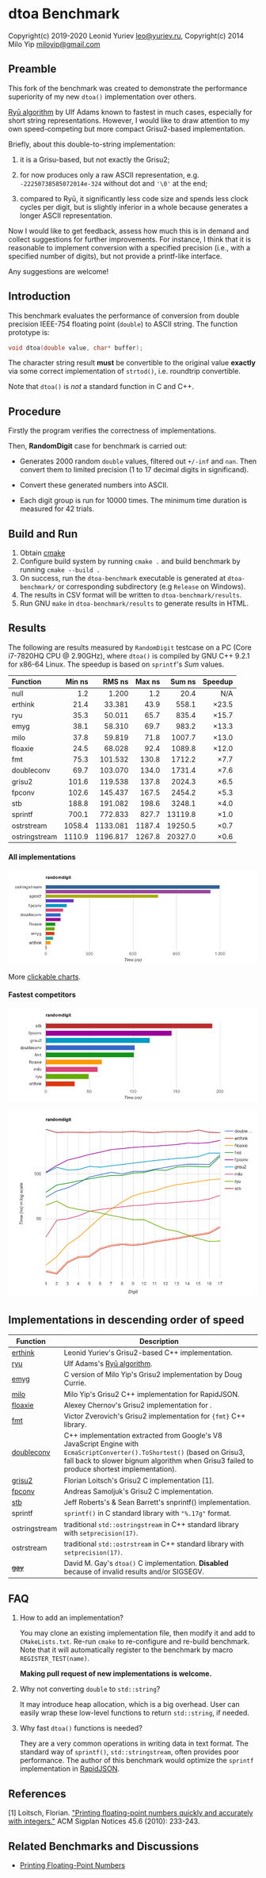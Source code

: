 <!-- Required extensions: pymdownx.betterem, pymdownx.tilde, pymdownx.emoji, pymdownx.tasklist, pymdownx.superfences -->

# dtoa Benchmark

Copyright(c) 2019-2020 Leonid Yuriev <leo@yuriev.ru>,
Copyright(c) 2014 Milo Yip <miloyip@gmail.com>

## Preamble

This fork of the benchmark was created to demonstrate the performance superiority of my new `dtoa()` implementation over others.

[Ryū algorithm](https://github.com/ulfjack/ryu) by Ulf Adams known to fastest in much cases, especially for short string representations. However, I would like to draw attention to my own speed-competing but more compact Grisu2-based implementation.

Briefly, about this double-to-string implementation:

1. it is a Grisu-based, but not exactly the Grisu2;

2. for now produces only a raw ASCII representation, e.g. `-22250738585072014e-324` without dot and `'\0'` at the end;

3. compared to Ryū, it significantly less code size and spends less clock cycles per digit, but is slightly inferior in a whole because generates a longer ASCII representation.

Now I would like to get feedback, assess how much this is in demand and collect suggestions for further improvements. For instance, I think that it is reasonable to implement conversion with a specified precision (i.e., with a specified number of digits), but not provide a printf-like interface.

Any suggestions are welcome!

## Introduction

This benchmark evaluates the performance of conversion from double precision IEEE-754 floating point (`double`) to ASCII string. The function prototype is:

~~~~~~~~cpp
void dtoa(double value, char* buffer);
~~~~~~~~

The character string result **must** be convertible to the original value **exactly** via some correct implementation of `strtod()`, i.e. roundtrip convertible.

Note that `dtoa()` is *not* a standard function in C and C++.

## Procedure

Firstly the program verifies the correctness of implementations.

Then, **RandomDigit** case for benchmark is carried out:

* Generates 2000 random `double` values, filtered out `+/-inf` and `nan`. Then convert them to limited precision (1 to 17 decimal digits in significand).

* Convert these generated numbers into ASCII.

* Each digit group is run for 10000 times. The minimum time duration is measured for 42 trials.

## Build and Run

1. Obtain [cmake](https://cmake.org/download/)
2. Configure build system by running `cmake .` and build benchmark by running `cmake --build .`
3. On success, run the `dtoa-benchmark` executable is generated at `dtoa-benchmark/` or corresponding subdirectory (e.g `Release` on Windows).
4. The results in CSV format will be written to `dtoa-benchmark/results`.
5. Run GNU `make` in `dtoa-benchmark/results` to generate results in HTML.

## Results

The following are results measured by `RandomDigit` testcase on a PC (Core i7-7820HQ CPU @ 2.90GHz),
where `dtoa()` is compiled by GNU C++ 9.2.1 for x86-64 Linux.
The speedup is based on `sprintf`'s _Sum_ values.

Function      |  Min ns |  RMS ns  |  Max ns |   Sum ns  | Speedup |
:-------------|--------:|---------:|--------:|----------:|--------:|
null          |     1.2 |    1.200 |     1.2 |      20.4 |   N/A   |
erthink       |    21.4 |   33.381 |    43.9 |     558.1 | ×23.5   |
ryu           |    35.3 |   50.011 |    65.7 |     835.4 | ×15.7   |
emyg          |    38.1 |   58.310 |    69.7 |     983.2 | ×13.3   |
milo          |    37.8 |   59.819 |    71.8 |    1007.7 | ×13.0   |
floaxie       |    24.5 |   68.028 |    92.4 |    1089.8 | ×12.0   |
fmt           |    75.3 |  101.532 |   130.8 |    1712.2 | ×7.7    |
doubleconv    |    69.7 |  103.070 |   134.0 |    1731.4 | ×7.6    |
grisu2        |   101.6 |  119.538 |   137.8 |    2024.3 | ×6.5    |
fpconv        |   102.6 |  145.437 |   167.5 |    2454.2 | ×5.3    |
stb           |   188.8 |  191.082 |   198.6 |    3248.1 | ×4.0    |
sprintf       |   700.1 |  772.833 |   827.7 |   13119.8 | ×1.0    |
ostrstream    |  1058.4 | 1133.081 |  1187.4 |   19250.5 | ×0.7    |
ostringstream |  1110.9 | 1196.817 |  1267.8 |   20327.0 | ×0.6    |

#### All implementations
![all_randomdigit_i7-7820@2.90_linux-x86_64-gcc9.2_randomdigit_time.png](results/all_randomdigit_i7-7820@2.90_linux-x86_64-gcc9.2_randomdigit_time.png)

More [clickable charts](https://erthink.github.io/dtoa-benchmark/results/randomdigit.html).

#### Fastest competitors
![filtered_randomdigit_i7-7820@2.90_linux-x86_64-gcc9.2_randomdigit_time.png](results/filtered_randomdigit_i7-7820@2.90_linux-x86_64-gcc9.2_randomdigit_time.png)

![filtered_randomdigit_i7-7820@2.90_linux-x86_64-gcc9.2_randomdigit_timedigit.png](results/filtered_randomdigit_i7-7820@2.90_linux-x86_64-gcc9.2_randomdigit_timedigit.png)

## Implementations in descending order of speed

Function      | Description
--------------|-----------
[erthink](https://github.com/erthink/erthink/blob/master/erthink_d2a.h) | Leonid Yuriev's Grisu2-based C++ implementation.
[ryu](https://github.com/ulfjack/ryu) | Ulf Adams's [Ryū algorithm](https://dl.acm.org/citation.cfm?id=3192369).
[emyg](https://github.com/miloyip/dtoa-benchmark/blob/master/src/emyg/emyg_dtoa.c) | C version of Milo Yip's Grisu2 implementation by Doug Currie.
[milo](https://github.com/miloyip/dtoa-benchmark/blob/master/src/milo/dtoa_milo.h) | Milo Yip's Grisu2 C++ implementation for RapidJSON.
[floaxie](https://github.com/aclex/floaxie) | Alexey Chernov's Grisu2 implementation for .
[fmt](https://github.com/fmtlib/fmt) | Victor Zverovich's Grisu2 implementation for `{fmt}` C++ library.
[doubleconv](https://code.google.com/p/double-conversion/) |  C++ implementation extracted from Google's V8 JavaScript Engine with `EcmaScriptConverter().ToShortest()` (based on Grisu3, fall back to slower bignum algorithm when Grisu3 failed to produce shortest implementation).
[grisu2](http://florian.loitsch.com/publications/bench.tar.gz?attredirects=0) | Florian Loitsch's Grisu2 C implementation [1].
[fpconv](https://github.com/night-shift/fpconv) | Andreas Samoljuk's Grisu2 C implementation.
[stb](https://github.com/nothings/stb)         | Jeff Roberts's & Sean Barrett's snprintf() implementation.
sprintf       | `sprintf()` in C standard library with `"%.17g"` format.
ostringstream | traditional `std::ostringstream` in C++ standard library with `setprecision(17)`.
ostrstream    | traditional `std::ostrstream` in C++ standard library with `setprecision(17)`.
~~[gay](http://www.netlib.org/fp/)~~ | David M. Gay's `dtoa()` C implementation. **Disabled** because of invalid results and/or SIGSEGV.

## FAQ

1. How to add an implementation?

   You may clone an existing implementation file, then modify it and add to `CMakeLists.txt`.
   Re-run `cmake` to re-configure and re-build benchmark.
   Note that it will automatically register to the benchmark by macro `REGISTER_TEST(name)`.

   **Making pull request of new implementations is welcome.**

2. Why not converting `double` to `std::string`?

   It may introduce heap allocation, which is a big overhead. User can easily wrap these low-level functions to return `std::string`, if needed.

3. Why fast `dtoa()` functions is needed?

   They are a very common operations in writing data in text format. The standard way of `sprintf()`, `std::stringstream`, often provides poor performance. The author of this benchmark would optimize the `sprintf` implementation in [RapidJSON](https://github.com/miloyip/rapidjson/).

## References

[1] Loitsch, Florian. ["Printing floating-point numbers quickly and accurately with integers."](http://florian.loitsch.com/publications/dtoa-pldi2010.pdf) ACM Sigplan Notices 45.6 (2010): 233-243.

## Related Benchmarks and Discussions

* [Printing Floating-Point Numbers](http://www.ryanjuckett.com/programming/printing-floating-point-numbers/)
